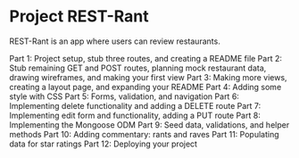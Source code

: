 # Project REST-Rant

REST-Rant is an app where users can review restaurants.

<!-- added the full projects steps so I could keep up with them as we're going along -->

Part 1: Project setup, stub three routes, and creating a README file
Part 2: Stub remaining GET and POST routes, planning mock restaurant data, drawing wireframes, and making your first view
Part 3: Making more views, creating a layout page, and expanding your README
Part 4: Adding some style with CSS
Part 5: Forms, validation, and navigation
Part 6: Implementing delete functionality and adding a DELETE route
Part 7: Implementing edit form and functionality, adding a PUT route
Part 8: Implementing the Mongoose ODM
Part 9: Seed data, validations, and helper methods
Part 10: Adding commentary: rants and raves
Part 11: Populating data for star ratings
Part 12: Deploying your project
